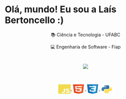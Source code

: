 ### 

<h1>
  Olá, mundo! Eu sou a Laís Bertoncello :)
</h1>

  <p align="center"> 📚 Ciência e Tecnologia - UFABC </p> 
  <p align="center"> 💻 Engenharia de Software - Fiap </p> 

#

 <div>
  <p align="center">
  <a href="https://github.com/laisgranero">
  <img height="160em" src="https://github-readme-stats.vercel.app/api/top-langs/?username=laisgranero&layout=compact&langs_count=7&theme=jolly"/>
  </p>
</div>
  
  <div style="display: inline_block"><br>
  <p align="center">
  <img align="center" alt="Rafa-Js" height="30" width="40" src="https://raw.githubusercontent.com/devicons/devicon/master/icons/javascript/javascript-plain.svg">
  <img align="center" alt="Rafa-HTML" height="30" width="40" src="https://raw.githubusercontent.com/devicons/devicon/master/icons/html5/html5-original.svg">
  <img align="center" alt="Rafa-CSS" height="30" width="40" src="https://raw.githubusercontent.com/devicons/devicon/master/icons/css3/css3-original.svg">
  <img align="center" alt="Rafa-Python" height="30" width="40" src="https://raw.githubusercontent.com/devicons/devicon/master/icons/python/python-original.svg">
  </p>
</div>

